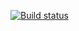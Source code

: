[![Build status](https://ci.appveyor.com/api/projects/status/d3htltxlm51dve73?svg=true)](https://ci.appveyor.com/project/AnastasyaChuvilova/map)



